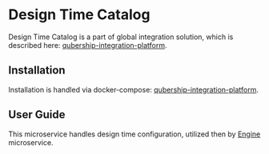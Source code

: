 # Design Time Catalog

Design Time Catalog is a part of global integration solution, which is described here: [qubership-integration-platform](https://github.com/Netcracker/qubership-integration-platform).

## Installation

Installation is handled via docker-compose: [qubership-integration-platform](https://github.com/Netcracker/qubership-integration-platform).

## User Guide

This microservice handles design time configuration, utilized then by [Engine](https://github.com/Netcracker/qubership-integration-engine) microservice.
